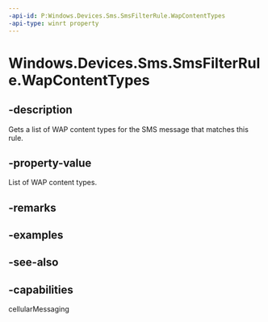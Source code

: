 ```yaml
---
-api-id: P:Windows.Devices.Sms.SmsFilterRule.WapContentTypes
-api-type: winrt property
---
```


<!-- Property syntax
public Windows.Foundation.Collections.IVector<string> WapContentTypes { get; }
-->

# Windows.Devices.Sms.SmsFilterRule.WapContentTypes

## -description
Gets a list of WAP content types for the SMS message that matches this rule.

## -property-value
List of WAP content types.

## -remarks

## -examples

## -see-also


## -capabilities
cellularMessaging